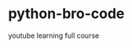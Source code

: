 # python-bro-code
youtube learning full course

<!--
Copyright (c) 2025 Sreenivas-lakavath
All rights reserved.
-->
